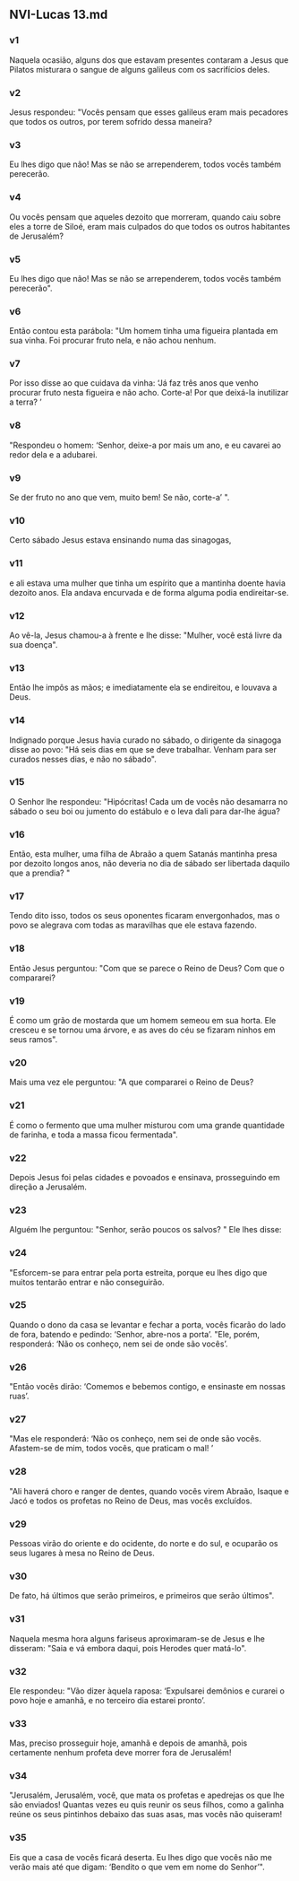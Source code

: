 ## NVI-Lucas 13.md
### v1
 Naquela ocasião, alguns dos que estavam presentes contaram a Jesus que Pilatos misturara o sangue de alguns galileus com os sacrifícios deles.
### v2
 Jesus respondeu: "Vocês pensam que esses galileus eram mais pecadores que todos os outros, por terem sofrido dessa maneira?
### v3
 Eu lhes digo que não! Mas se não se arrependerem, todos vocês também perecerão.
### v4
 Ou vocês pensam que aqueles dezoito que morreram, quando caiu sobre eles a torre de Siloé, eram mais culpados do que todos os outros habitantes de Jerusalém?
### v5
 Eu lhes digo que não! Mas se não se arrependerem, todos vocês também perecerão".
### v6
 Então contou esta parábola: "Um homem tinha uma figueira plantada em sua vinha. Foi procurar fruto nela, e não achou nenhum.
### v7
 Por isso disse ao que cuidava da vinha: ‘Já faz três anos que venho procurar fruto nesta figueira e não acho. Corte-a! Por que deixá-la inutilizar a terra? ’
### v8
 "Respondeu o homem: ‘Senhor, deixe-a por mais um ano, e eu cavarei ao redor dela e a adubarei.
### v9
 Se der fruto no ano que vem, muito bem! Se não, corte-a’ ".
### v10
 Certo sábado Jesus estava ensinando numa das sinagogas,
### v11
 e ali estava uma mulher que tinha um espírito que a mantinha doente havia dezoito anos. Ela andava encurvada e de forma alguma podia endireitar-se.
### v12
 Ao vê-la, Jesus chamou-a à frente e lhe disse: "Mulher, você está livre da sua doença".
### v13
 Então lhe impôs as mãos; e imediatamente ela se endireitou, e louvava a Deus.
### v14
 Indignado porque Jesus havia curado no sábado, o dirigente da sinagoga disse ao povo: "Há seis dias em que se deve trabalhar. Venham para ser curados nesses dias, e não no sábado".
### v15
 O Senhor lhe respondeu: "Hipócritas! Cada um de vocês não desamarra no sábado o seu boi ou jumento do estábulo e o leva dali para dar-lhe água?
### v16
 Então, esta mulher, uma filha de Abraão a quem Satanás mantinha presa por dezoito longos anos, não deveria no dia de sábado ser libertada daquilo que a prendia? "
### v17
 Tendo dito isso, todos os seus oponentes ficaram envergonhados, mas o povo se alegrava com todas as maravilhas que ele estava fazendo.
### v18
 Então Jesus perguntou: "Com que se parece o Reino de Deus? Com que o compararei?
### v19
 É como um grão de mostarda que um homem semeou em sua horta. Ele cresceu e se tornou uma árvore, e as aves do céu se fizaram ninhos em seus ramos".
### v20
 Mais uma vez ele perguntou: "A que compararei o Reino de Deus?
### v21
 É como o fermento que uma mulher misturou com uma grande quantidade de farinha, e toda a massa ficou fermentada".
### v22
 Depois Jesus foi pelas cidades e povoados e ensinava, prosseguindo em direção a Jerusalém.
### v23
 Alguém lhe perguntou: "Senhor, serão poucos os salvos? " Ele lhes disse:
### v24
 "Esforcem-se para entrar pela porta estreita, porque eu lhes digo que muitos tentarão entrar e não conseguirão.
### v25
 Quando o dono da casa se levantar e fechar a porta, vocês ficarão do lado de fora, batendo e pedindo: ‘Senhor, abre-nos a porta’. "Ele, porém, responderá: ‘Não os conheço, nem sei de onde são vocês’.
### v26
 "Então vocês dirão: ‘Comemos e bebemos contigo, e ensinaste em nossas ruas’.
### v27
 "Mas ele responderá: ‘Não os conheço, nem sei de onde são vocês. Afastem-se de mim, todos vocês, que praticam o mal! ’
### v28
 "Ali haverá choro e ranger de dentes, quando vocês virem Abraão, Isaque e Jacó e todos os profetas no Reino de Deus, mas vocês excluídos.
### v29
 Pessoas virão do oriente e do ocidente, do norte e do sul, e ocuparão os seus lugares à mesa no Reino de Deus.
### v30
 De fato, há últimos que serão primeiros, e primeiros que serão últimos".
### v31
 Naquela mesma hora alguns fariseus aproximaram-se de Jesus e lhe disseram: "Saia e vá embora daqui, pois Herodes quer matá-lo".
### v32
 Ele respondeu: "Vão dizer àquela raposa: ‘Expulsarei demônios e curarei o povo hoje e amanhã, e no terceiro dia estarei pronto’.
### v33
 Mas, preciso prosseguir hoje, amanhã e depois de amanhã, pois certamente nenhum profeta deve morrer fora de Jerusalém!
### v34
 "Jerusalém, Jerusalém, você, que mata os profetas e apedrejas os que lhe são enviados! Quantas vezes eu quis reunir os seus filhos, como a galinha reúne os seus pintinhos debaixo das suas asas, mas vocês não quiseram!
### v35
 Eis que a casa de vocês ficará deserta. Eu lhes digo que vocês não me verão mais até que digam: ‘Bendito o que vem em nome do Senhor’".
